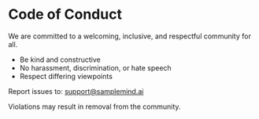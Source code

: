 # Code of Conduct

We are committed to a welcoming, inclusive, and respectful community for all.

- Be kind and constructive
- No harassment, discrimination, or hate speech
- Respect differing viewpoints

Report issues to: support@samplemind.ai

Violations may result in removal from the community. 